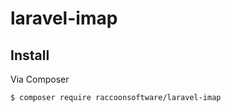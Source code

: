 # laravel-imap


## Install

Via Composer

``` bash
$ composer require raccoonsoftware/laravel-imap
```

